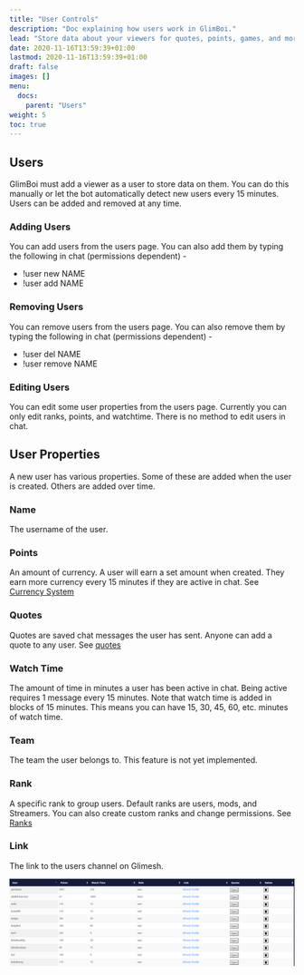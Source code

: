 ```yaml
---
title: "User Controls"
description: "Doc explaining how users work in GlimBoi."
lead: "Store data about your viewers for quotes, points, games, and more!"
date: 2020-11-16T13:59:39+01:00
lastmod: 2020-11-16T13:59:39+01:00
draft: false
images: []
menu:
  docs:
    parent: "Users"
weight: 5
toc: true
---
```


## Users

GlimBoi must add a viewer as a user to store data on them. You can do this manually or let the bot automatically detect new users every 15 minutes. Users can be added and removed at any time.

### Adding Users

You can add users from the users page. You can also add them by typing the following in chat (permissions dependent) -
- !user new NAME
- !user add NAME


### Removing Users

You can remove users from the users page. You can also remove them by typing the following in chat (permissions dependent) -
- !user del NAME
- !user remove NAME

### Editing Users

You can edit some user properties from the users page. Currently you can only edit ranks, points, and watchtime. There is no method to edit users in chat.

## User Properties

A new user has various properties. Some of these are added when the user is created. Others are added over time.

### Name

The username of the user.

### Points

An amount of currency. A user will earn a set amount when created. They earn more currency every 15 minutes if they are active in chat. See [Currency System](/docs/users/points)

### Quotes

Quotes are saved chat messages the user has sent. Anyone can add a quote to any user. See [quotes](/docs/users/quotes)

### Watch Time

The amount of time in minutes a user has been active in chat. Being active requires 1 message every 15 minutes. Note that watch time is added in blocks of 15 minutes. This means you can have 15, 30, 45, 60, etc. minutes of watch time.

### Team

The team the user belongs to. This feature is not yet implemented.

### Rank

A specific rank to group users. Default ranks are users, mods, and Streamers. You can also create custom ranks and change permissions. See [Ranks](/docs/users/ranks)

### Link

The link to the users channel on Glimesh.

<img src="/docs/users/userlist.png" class="border-0 figure-img img-fluid blur-up lazyautosizes lazyloaded">
